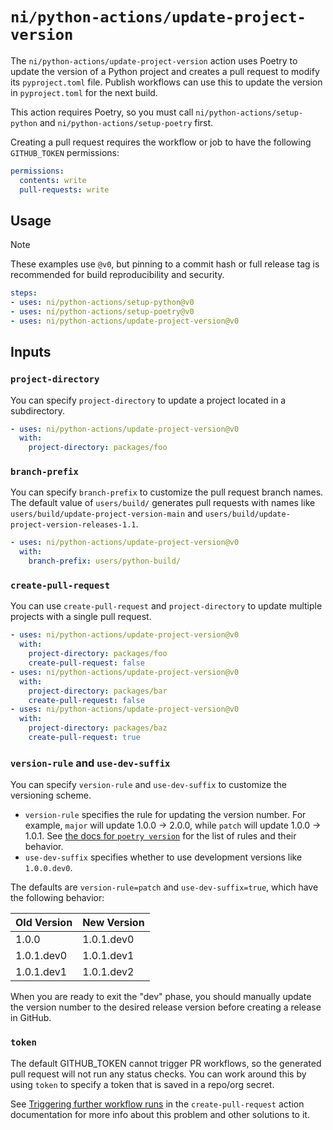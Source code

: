 # `ni/python-actions/update-project-version`

The `ni/python-actions/update-project-version` action uses Poetry to update the version of a Python
project and creates a pull request to modify its `pyproject.toml` file. Publish workflows can use
this to update the version in `pyproject.toml` for the next build.

This action requires Poetry, so you must call `ni/python-actions/setup-python` and
`ni/python-actions/setup-poetry` first.

Creating a pull request requires the workflow or job to have the following `GITHUB_TOKEN`
permissions:

```yaml
permissions:
  contents: write
  pull-requests: write
````

## Usage

> [!NOTE]
> These examples use `@v0`, but pinning to a commit hash or full release tag is recommended for
> build reproducibility and security.

```yaml
steps:
- uses: ni/python-actions/setup-python@v0
- uses: ni/python-actions/setup-poetry@v0
- uses: ni/python-actions/update-project-version@v0
```

## Inputs

### `project-directory`

You can specify `project-directory` to update a project located in a subdirectory.

```yaml
- uses: ni/python-actions/update-project-version@v0
  with:
    project-directory: packages/foo
```

### `branch-prefix`

You can specify `branch-prefix` to customize the pull request branch names. The default value of
`users/build/` generates pull requests with names like `users/build/update-project-version-main` and
`users/build/update-project-version-releases-1.1`.

```yaml
- uses: ni/python-actions/update-project-version@v0
  with:
    branch-prefix: users/python-build/
```

### `create-pull-request`

You can use `create-pull-request` and `project-directory` to update multiple projects with a single
pull request.

```yaml
- uses: ni/python-actions/update-project-version@v0
  with:
    project-directory: packages/foo
    create-pull-request: false
- uses: ni/python-actions/update-project-version@v0
  with:
    project-directory: packages/bar
    create-pull-request: false
- uses: ni/python-actions/update-project-version@v0
  with:
    project-directory: packages/baz
    create-pull-request: true
```

### `version-rule` and `use-dev-suffix`

You can specify `version-rule` and `use-dev-suffix` to customize the versioning scheme.

- `version-rule` specifies the rule for updating the version number. For example, `major` will
  update 1.0.0 -> 2.0.0, while `patch` will update 1.0.0 -> 1.0.1. See [the docs for `poetry
  version`](https://python-poetry.org/docs/cli/#version) for the list of rules and their behavior.
- `use-dev-suffix` specifies whether to use development versions like `1.0.0.dev0`.

The defaults are `version-rule=patch` and `use-dev-suffix=true`, which have the following behavior:

| Old Version | New Version |
| ----------- | ----------- |
| 1.0.0       | 1.0.1.dev0  |
| 1.0.1.dev0  | 1.0.1.dev1  |
| 1.0.1.dev1  | 1.0.1.dev2  |

When you are ready to exit the "dev" phase, you should manually update the version number to the
desired release version before creating a release in GitHub.

### `token`

The default GITHUB_TOKEN cannot trigger PR workflows, so the generated pull request will not run any
status checks. You can work around this by using `token` to specify a token that is saved in a
repo/org secret.

See [Triggering further workflow
runs](https://github.com/peter-evans/create-pull-request/blob/main/docs/concepts-guidelines.md#triggering-further-workflow-runs)
in the `create-pull-request` action documentation for more info about this problem and other
solutions to it.
